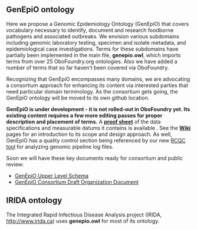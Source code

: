 ## GenEpiO ontology

Here we propose a Genomic Epidemiology Ontology (GenEpiO) that covers vocabulary necessary to identify, document and research foodborne pathogens and associated outbreaks.  We envision various subdomains including genomic laboratory testing, specimen and isolate metadata, and epidemiological case investigations.  Terms for these subdomains have partially been implemented in the main file, **genepio.owl**, which imports terms from over 25 OboFoundry.org ontologies.  Also we have added a number of terms that so far haven't been covered via OboFoundry.  

Recognizing that GenEpiO encompasses many domains, we are advocating a consortium approach for enhancing its content via interested parties that need particular domain terminology.  As the consortium gets going, the GenEpiO ontology will be moved to its own github location.

**GenEpiO is under development - it is not rolled-out in OboFoundry yet.  Its existing content requires a few more editing passes for proper description and placement of terms.**  A **[proof sheet](http://htmlpreview.github.io/?https://github.com/GenEpiO/genepio/blob/master/proofsheet/index.html)** of the data specifications and measurable datums it contains is available .  See the **[Wiki](https://github.com/GenEpiO/genepio/wiki)** pages for an introduction to its scope and design approach.  As well, GenEpiO has a quality control section being referenced by our new [RCQC tool](https://github.com/Public-Health-Bioinformatics/rcqc) for analyzing genomic pipeline log files.

Soon we will have these key documents ready for consortium and public review:
* [GenEpiO Upper Level Schema](https://docs.google.com/spreadsheets/d/1uiM1c9bsQbCLZnhpgeEEWDPKyCudnAAxdl0a1p9fKTU)
* [GenEpiO Consortium Draft Organization Document](https://docs.google.com/document/d/1jPVtpEVq_SHc7PVxxK6VAHMmeaHOgrvoKedtJPpest8)

## IRIDA ontology

The Integrated Rapid Infectious Disease Analysis project (IRIDA, http://www.irida.ca) uses **genepio.owl** for most of its ontology.
